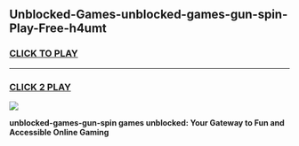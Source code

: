 
## Unblocked-Games-unblocked-games-gun-spin-Play-Free-h4umt
<h3>
<a href="https://premium76.site?title=unblocked-games-gun-spin&ref=15A">CLICK TO PLAY</a></h3>
<hr>

<h3>
<a href="https://premium76.site?title=unblocked-games-gun-spin&ref=15A">CLICK 2 PLAY</a>
  
</h3>

<a href="https://premium76.site?title=unblocked-games-gun-spin&ref=15A"><img src="https://clearcache.store/games.png"></a>


**unblocked-games-gun-spin games unblocked: Your Gateway to Fun and Accessible Online Gaming**
